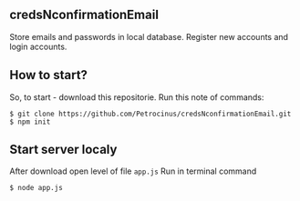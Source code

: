 ## credsNconfirmationEmail
Store emails and passwords in local database. Register new accounts and login accounts.

## How to start?
So, to start - download this repositorie. Run this note of commands:
```
$ git clone https://github.com/Petrocinus/credsNconfirmationEmail.git
$ npm init
```
## Start server localy
After download open level of file ```app.js```
Run in terminal command
```
$ node app.js
```
